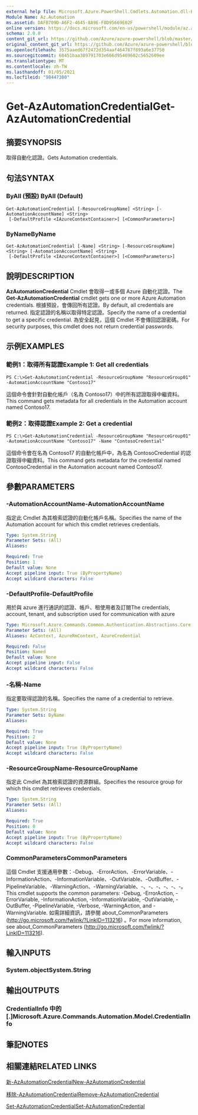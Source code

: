 ```yaml
---
external help file: Microsoft.Azure.PowerShell.Cmdlets.Automation.dll-Help.xml
Module Name: Az.Automation
ms.assetid: DAFB709D-A6F2-4645-8A9E-F8D95669E02F
online version: https://docs.microsoft.com/en-us/powershell/module/az.automation/get-azautomationcredential
schema: 2.0.0
content_git_url: https://github.com/Azure/azure-powershell/blob/master/src/Automation/Automation/help/Get-AzAutomationCredential.md
original_content_git_url: https://github.com/Azure/azure-powershell/blob/master/src/Automation/Automation/help/Get-AzAutomationCredential.md
ms.openlocfilehash: 3575aaed67f2472d354aaf464787f893a6e37750
ms.sourcegitcommit: 68451baa389791703e666d95469602c5652609ee
ms.translationtype: MT
ms.contentlocale: zh-TW
ms.lasthandoff: 01/05/2021
ms.locfileid: "98447380"
---
```

# <span data-ttu-id="62f7b-101">Get-AzAutomationCredential</span><span class="sxs-lookup"><span data-stu-id="62f7b-101">Get-AzAutomationCredential</span></span>

## <span data-ttu-id="62f7b-102">摘要</span><span class="sxs-lookup"><span data-stu-id="62f7b-102">SYNOPSIS</span></span>
<span data-ttu-id="62f7b-103">取得自動化認證。</span><span class="sxs-lookup"><span data-stu-id="62f7b-103">Gets Automation credentials.</span></span>

## <span data-ttu-id="62f7b-104">句法</span><span class="sxs-lookup"><span data-stu-id="62f7b-104">SYNTAX</span></span>

### <span data-ttu-id="62f7b-105">ByAll (預設) </span><span class="sxs-lookup"><span data-stu-id="62f7b-105">ByAll (Default)</span></span>
```
Get-AzAutomationCredential [-ResourceGroupName] <String> [-AutomationAccountName] <String>
 [-DefaultProfile <IAzureContextContainer>] [<CommonParameters>]
```

### <span data-ttu-id="62f7b-106">ByName</span><span class="sxs-lookup"><span data-stu-id="62f7b-106">ByName</span></span>
```
Get-AzAutomationCredential [-Name] <String> [-ResourceGroupName] <String> [-AutomationAccountName] <String>
 [-DefaultProfile <IAzureContextContainer>] [<CommonParameters>]
```

## <span data-ttu-id="62f7b-107">說明</span><span class="sxs-lookup"><span data-stu-id="62f7b-107">DESCRIPTION</span></span>
<span data-ttu-id="62f7b-108">**AzAutomationCredential** Cmdlet 會取得一或多個 Azure 自動化認證。</span><span class="sxs-lookup"><span data-stu-id="62f7b-108">The **Get-AzAutomationCredential** cmdlet gets one or more Azure Automation credentials.</span></span>
<span data-ttu-id="62f7b-109">根據預設，會傳回所有認證。</span><span class="sxs-lookup"><span data-stu-id="62f7b-109">By default, all credentials are returned.</span></span>
<span data-ttu-id="62f7b-110">指定認證的名稱以取得特定認證。</span><span class="sxs-lookup"><span data-stu-id="62f7b-110">Specify the name of a credential to get a specific credential.</span></span>
<span data-ttu-id="62f7b-111">為安全起見，這個 Cmdlet 不會傳回認證密碼。</span><span class="sxs-lookup"><span data-stu-id="62f7b-111">For security purposes, this cmdlet does not return credential passwords.</span></span>

## <span data-ttu-id="62f7b-112">示例</span><span class="sxs-lookup"><span data-stu-id="62f7b-112">EXAMPLES</span></span>

### <span data-ttu-id="62f7b-113">範例1：取得所有認證</span><span class="sxs-lookup"><span data-stu-id="62f7b-113">Example 1: Get all credentials</span></span>
```
PS C:\>Get-AzAutomationCredential -ResourceGroupName "ResourceGroup01" -AutomationAccountName "Contoso17"
```

<span data-ttu-id="62f7b-114">這個命令會針對自動化帳戶（名為 Contoso17）中的所有認證取得中繼資料。</span><span class="sxs-lookup"><span data-stu-id="62f7b-114">This command gets metadata for all credentials in the Automation account named Contoso17.</span></span>

### <span data-ttu-id="62f7b-115">範例2：取得認證</span><span class="sxs-lookup"><span data-stu-id="62f7b-115">Example 2: Get a credential</span></span>
```
PS C:\>Get-AzAutomationCredential -ResourceGroupName "ResourceGroup01" -AutomationAccountName "Contoso17" -Name "ContosoCredential"
```

<span data-ttu-id="62f7b-116">這個命令會在名為 Contoso17 的自動化帳戶中，為名為 ContosoCredential 的認證取得中繼資料。</span><span class="sxs-lookup"><span data-stu-id="62f7b-116">This command gets metadata for the credential named ContosoCredential in the Automation account named Contoso17.</span></span>

## <span data-ttu-id="62f7b-117">參數</span><span class="sxs-lookup"><span data-stu-id="62f7b-117">PARAMETERS</span></span>

### <span data-ttu-id="62f7b-118">-AutomationAccountName</span><span class="sxs-lookup"><span data-stu-id="62f7b-118">-AutomationAccountName</span></span>
<span data-ttu-id="62f7b-119">指定此 Cmdlet 為其檢索認證的自動化帳戶名稱。</span><span class="sxs-lookup"><span data-stu-id="62f7b-119">Specifies the name of the Automation account for which this cmdlet retrieves credentials.</span></span>

```yaml
Type: System.String
Parameter Sets: (All)
Aliases:

Required: True
Position: 1
Default value: None
Accept pipeline input: True (ByPropertyName)
Accept wildcard characters: False
```

### <span data-ttu-id="62f7b-120">-DefaultProfile</span><span class="sxs-lookup"><span data-stu-id="62f7b-120">-DefaultProfile</span></span>
<span data-ttu-id="62f7b-121">用於與 azure 進行通訊的認證、帳戶、租使用者及訂閱</span><span class="sxs-lookup"><span data-stu-id="62f7b-121">The credentials, account, tenant, and subscription used for communication with azure</span></span>

```yaml
Type: Microsoft.Azure.Commands.Common.Authentication.Abstractions.Core.IAzureContextContainer
Parameter Sets: (All)
Aliases: AzContext, AzureRmContext, AzureCredential

Required: False
Position: Named
Default value: None
Accept pipeline input: False
Accept wildcard characters: False
```

### <span data-ttu-id="62f7b-122">-名稱</span><span class="sxs-lookup"><span data-stu-id="62f7b-122">-Name</span></span>
<span data-ttu-id="62f7b-123">指定要取得認證的名稱。</span><span class="sxs-lookup"><span data-stu-id="62f7b-123">Specifies the name of a credential to retrieve.</span></span>

```yaml
Type: System.String
Parameter Sets: ByName
Aliases:

Required: True
Position: 2
Default value: None
Accept pipeline input: True (ByPropertyName)
Accept wildcard characters: False
```

### <span data-ttu-id="62f7b-124">-ResourceGroupName</span><span class="sxs-lookup"><span data-stu-id="62f7b-124">-ResourceGroupName</span></span>
<span data-ttu-id="62f7b-125">指定此 Cmdlet 為其檢索認證的資源群組。</span><span class="sxs-lookup"><span data-stu-id="62f7b-125">Specifies the resource group for which this cmdlet retrieves credentials.</span></span>

```yaml
Type: System.String
Parameter Sets: (All)
Aliases:

Required: True
Position: 0
Default value: None
Accept pipeline input: True (ByPropertyName)
Accept wildcard characters: False
```

### <span data-ttu-id="62f7b-126">CommonParameters</span><span class="sxs-lookup"><span data-stu-id="62f7b-126">CommonParameters</span></span>
<span data-ttu-id="62f7b-127">這個 Cmdlet 支援通用參數：-Debug、-ErrorAction、-ErrorVariable、-InformationAction、-InformationVariable、-OutVariable、-OutBuffer、-PipelineVariable、-WarningAction、-WarningVariable、-、-、-、-、-、-。</span><span class="sxs-lookup"><span data-stu-id="62f7b-127">This cmdlet supports the common parameters: -Debug, -ErrorAction, -ErrorVariable, -InformationAction, -InformationVariable, -OutVariable, -OutBuffer, -PipelineVariable, -Verbose, -WarningAction, and -WarningVariable.</span></span> <span data-ttu-id="62f7b-128">如需詳細資訊，請參閱 about_CommonParameters (http://go.microsoft.com/fwlink/?LinkID=113216) 。</span><span class="sxs-lookup"><span data-stu-id="62f7b-128">For more information, see about_CommonParameters (http://go.microsoft.com/fwlink/?LinkID=113216).</span></span>

## <span data-ttu-id="62f7b-129">輸入</span><span class="sxs-lookup"><span data-stu-id="62f7b-129">INPUTS</span></span>

### <span data-ttu-id="62f7b-130">System.object</span><span class="sxs-lookup"><span data-stu-id="62f7b-130">System.String</span></span>

## <span data-ttu-id="62f7b-131">輸出</span><span class="sxs-lookup"><span data-stu-id="62f7b-131">OUTPUTS</span></span>

### <span data-ttu-id="62f7b-132">CredentialInfo 中的 [.]</span><span class="sxs-lookup"><span data-stu-id="62f7b-132">Microsoft.Azure.Commands.Automation.Model.CredentialInfo</span></span>

## <span data-ttu-id="62f7b-133">筆記</span><span class="sxs-lookup"><span data-stu-id="62f7b-133">NOTES</span></span>

## <span data-ttu-id="62f7b-134">相關連結</span><span class="sxs-lookup"><span data-stu-id="62f7b-134">RELATED LINKS</span></span>

[<span data-ttu-id="62f7b-135">新-AzAutomationCredential</span><span class="sxs-lookup"><span data-stu-id="62f7b-135">New-AzAutomationCredential</span></span>](./New-AzAutomationCredential.md)

[<span data-ttu-id="62f7b-136">移除-AzAutomationCredential</span><span class="sxs-lookup"><span data-stu-id="62f7b-136">Remove-AzAutomationCredential</span></span>](./Remove-AzAutomationCredential.md)

[<span data-ttu-id="62f7b-137">Set-AzAutomationCredential</span><span class="sxs-lookup"><span data-stu-id="62f7b-137">Set-AzAutomationCredential</span></span>](./Set-AzAutomationCredential.md)


